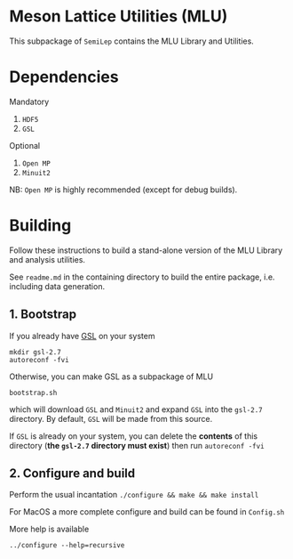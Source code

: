 # Meson Lattice Utilities (MLU)

This subpackage of `SemiLep` contains the MLU Library and Utilities.

# Dependencies

Mandatory

1. `HDF5`
2. `GSL`

Optional

1. `Open MP`
2. `Minuit2`

NB: `Open MP` is highly recommended (except for debug builds).

# Building

Follow these instructions to build a stand-alone version of the MLU Library and analysis utilities.

See `readme.md` in the containing directory to build the entire package, i.e. including data generation.

## 1. Bootstrap

If you already have [GSL](https://www.gnu.org/software/gsl/doc/html/index.html) on your system

    mkdir gsl-2.7
    autoreconf -fvi

Otherwise, you can make GSL as a subpackage of MLU

    bootstrap.sh

which will download `GSL` and `Minuit2` and expand `GSL` into the `gsl-2.7` directory.
By default, `GSL` will be made from this source.

If `GSL` is already on your system, you can delete the **contents** of this directory (**the `gsl-2.7` directory must exist**) then run `autoreconf -fvi` 

## 2. Configure and build

Perform the usual incantation `./configure && make && make install`

For MacOS a more complete configure and build can be found in `Config.sh`

More help is available

    ../configure --help=recursive
